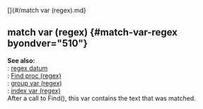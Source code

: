 []{#/match var (regex).md}    
## match var (regex) {#match-var-regex byondver="510"}    
**See also:**    
:   [regex datum](/regex)    
:   [Find proc (regex)](/regex/proc/Find)    
:   [group var (regex)](/regex/var/group)    
:   [index var (regex)](/regex/var/index)    
After a call to Find(), this var contains the text that was matched.  